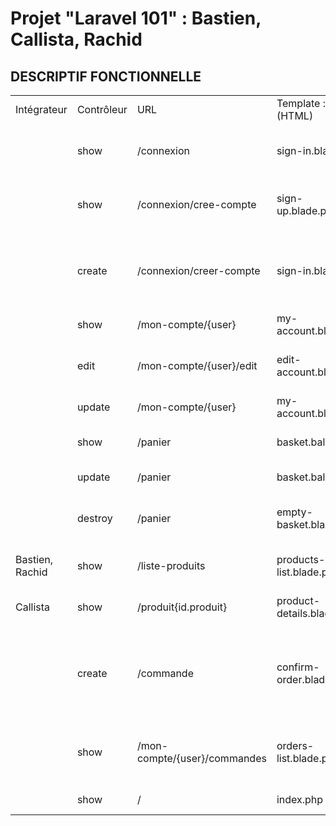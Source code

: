 # Projet "Laravel 101" : Bastien, Callista, Rachid

## DESCRIPTIF FONCTIONNELLE
|||||||
|--- |--- |--- |--- |--- |--- |
|Intégrateur|Contrôleur|URL|Template : View (HTML)|Action|Avancement (:green_heart: :yellow_heart: :heart:)|
||show|/connexion|sign-in.blade.php|Afficher formulaire de connexion|:heart:|
||show|/connexion/cree-compte|sign-up.blade.php|Afficher formulaire de creation de compte|:heart:|
||create|/connexion/creer-compte|sign-in.blade.php|Créer nouvel utilisateur dans BDD et affiche confirmation|:heart:|
||show|/mon-compte/{user}|my-account.blade.php|Afficher dashboard|:heart:|
||edit|/mon-compte/{user}/edit|edit-account.blade.php|Afficher formulaire modif compte|:heart:|
||update|/mon-compte/{user}|my-account.blade.php|Maj dashboard|:heart:|
||show|/panier|basket.balde.php|Afficher le contenu du panier|:heart:|
||update|/panier|basket.balde.php|Mette à jour contenu|:heart:|
||destroy|/panier|empty-basket.blade.php|Afficher le message « Panier vide »|:heart:|
|Bastien, Rachid|show|/liste-produits|products-list.blade.php|Affiche la liste des produits|:green_heart:|
|Callista|show|/produit{id.produit}|product-details.blade.php|Affiche détail du produit|:red_heart:|
||create|/commande|confirm-order.blade.php|Créer une nouvelle commande et afficher résumé de la commande|:heart:|
||show|/mon-compte/{user}/commandes|orders-list.blade.php|Affiche la liste des commandes passées et leurs états|:heart:|
||show|/|index.php|Affiche accueil|:yellow_heart:|
